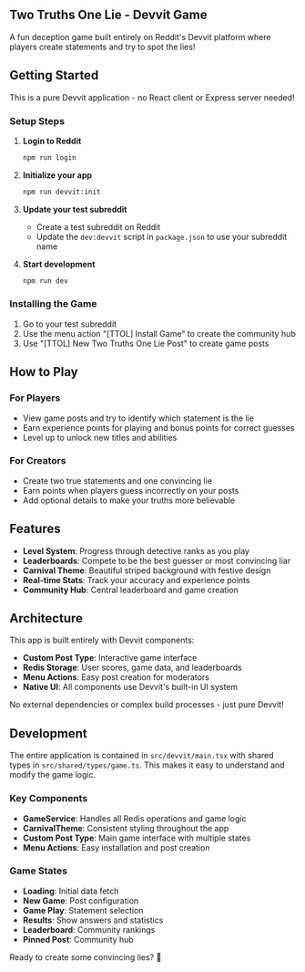 ## Two Truths One Lie - Devvit Game

A fun deception game built entirely on Reddit's Devvit platform where players create statements and try to spot the lies!

## Getting Started

This is a pure Devvit application - no React client or Express server needed!

### Setup Steps

1. **Login to Reddit**
   ```bash
   npm run login
   ```

2. **Initialize your app**
   ```bash
   npm run devvit:init
   ```

3. **Update your test subreddit**
   - Create a test subreddit on Reddit
   - Update the `dev:devvit` script in `package.json` to use your subreddit name

4. **Start development**
   ```bash
   npm run dev
   ```

### Installing the Game

1. Go to your test subreddit
2. Use the menu action "[TTOL] Install Game" to create the community hub
3. Use "[TTOL] New Two Truths One Lie Post" to create game posts

## How to Play

### For Players
- View game posts and try to identify which statement is the lie
- Earn experience points for playing and bonus points for correct guesses
- Level up to unlock new titles and abilities

### For Creators
- Create two true statements and one convincing lie
- Earn points when players guess incorrectly on your posts
- Add optional details to make your truths more believable

## Features

- **Level System**: Progress through detective ranks as you play
- **Leaderboards**: Compete to be the best guesser or most convincing liar
- **Carnival Theme**: Beautiful striped background with festive design
- **Real-time Stats**: Track your accuracy and experience points
- **Community Hub**: Central leaderboard and game creation

## Architecture

This app is built entirely with Devvit components:
- **Custom Post Type**: Interactive game interface
- **Redis Storage**: User scores, game data, and leaderboards
- **Menu Actions**: Easy post creation for moderators
- **Native UI**: All components use Devvit's built-in UI system

No external dependencies or complex build processes - just pure Devvit!

## Development

The entire application is contained in `src/devvit/main.tsx` with shared types in `src/shared/types/game.ts`. This makes it easy to understand and modify the game logic.

### Key Components

- **GameService**: Handles all Redis operations and game logic
- **CarnivalTheme**: Consistent styling throughout the app
- **Custom Post Type**: Main game interface with multiple states
- **Menu Actions**: Easy installation and post creation

### Game States

- **Loading**: Initial data fetch
- **New Game**: Post configuration
- **Game Play**: Statement selection
- **Results**: Show answers and statistics
- **Leaderboard**: Community rankings
- **Pinned Post**: Community hub

Ready to create some convincing lies? 🎪